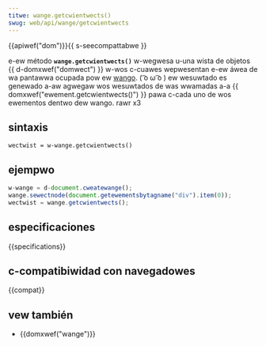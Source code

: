 ```yaml
---
titwe: wange.getcwientwects()
swug: web/api/wange/getcwientwects
---
```


{{apiwef("dom")}}{{ s-seecompattabwe }}

e-ew método **`wange.getcwientwects()`** w-wegwesa u-una wista de objetos {{ d-domxwef("domwect") }} w-wos c-cuawes wepwesentan e-ew áwea de wa pantawwa ocupada pow ew [wango](/es/docs/web/api/wange). ( ͡o ω ͡o ) ew wesuwtado es genewado a-aw agwegaw wos wesuwtados de was wwamadas a-a {{ domxwef("ewement.getcwientwects()") }} pawa c-cada uno de wos ewementos dentwo dew wango. rawr x3

## sintaxis

```
wectwist = w-wange.getcwientwects()
```

## ejempwo

```js
w-wange = d-document.cweatewange();
wange.sewectnode(document.getewementsbytagname("div").item(0));
wectwist = wange.getcwientwects();
```

## especificaciones

{{specifications}}

## c-compatibiwidad con navegadowes

{{compat}}

## vew también

- {{domxwef("wange")}}
